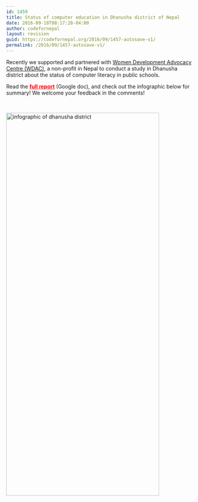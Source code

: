```yaml
---
id: 1459
title: Status of computer education in Dhanusha district of Nepal
date: 2016-09-18T08:17:28-04:00
author: codefornepal
layout: revision
guid: https://codefornepal.org/2016/09/1457-autosave-v1/
permalink: /2016/09/1457-autosave-v1/
---
```

Recently we supported and partnered with <span style="font-weight: 400;"><a href="http://www.wdac.org.np/">Women Development Advocacy Centre (WDAC)</a>, a non-profit in Nepal to conduct a study in Dhanusha district about the status of computer literacy in public schools. </span>

Read the **<span style="color: #ff0000;"><a style="color: #ff0000;" href="http://bit.ly/dhanushacomp">full report</a></span>** (Google doc), and check out the infographic below for summary! We welcome your feedback in the comments!

&nbsp;

[<img class="alignnone size-large wp-image-1451" src="https://codefornepal.org/wp-content/uploads/2016/09/noborder1-410x1024.png" alt="infographic of dhanusha district" width="410" height="1024" srcset="https://codefornepal.org/wp-content/uploads/2016/09/noborder1-410x1024.png 410w, https://codefornepal.org/wp-content/uploads/2016/09/noborder1-120x300.png 120w, https://codefornepal.org/wp-content/uploads/2016/09/noborder1-768x1920.png 768w, https://codefornepal.org/wp-content/uploads/2016/09/noborder1.png 800w" sizes="(max-width: 410px) 100vw, 410px" />](https://codefornepal.org/wp-content/uploads/2016/09/noborder1.png)

&nbsp;

&nbsp;